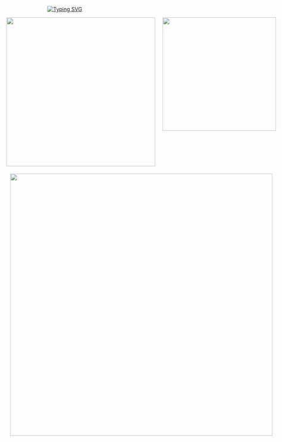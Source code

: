 [![Typing SVG](https://readme-typing-svg.demolab.com?font=Fira+Code&weight=500&size=32&pause=1000&color=AC863FC5&width=600&lines=shit+it+until+u+make+it)](https://git.io/typing-svg)
<div style="display: flex; flex-direction: column; align-items: center; gap: 20px;">
  <div style="display: flex; gap: 20px;">
    <img src="https://github-readme-stats.vercel.app/api?username=HOWILLMAKEIT&show_icons=true&theme=radical" style="width: 400px;" />
    <img src="https://github-readme-stats.vercel.app/api/top-langs/?username=HOWILLMAKEIT&layout=compact&theme=radical" style="width: 305px;" />
  </div>
  
  <a href="https://github.com/ashutosh00710/github-readme-activity-graph">
    <img src="https://github-readme-activity-graph.vercel.app/graph?username=HOWILLMAKEIT&theme=react" style="width: 705px;" />
  </a>
</div>






